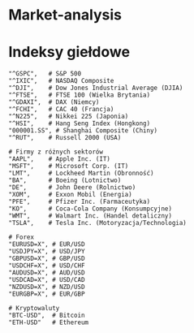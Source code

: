 # Market-analysis

# Indeksy giełdowe
    "^GSPC",   # S&P 500
    "^IXIC",   # NASDAQ Composite
    "^DJI",    # Dow Jones Industrial Average (DJIA)
    "^FTSE",   # FTSE 100 (Wielka Brytania)
    "^GDAXI",  # DAX (Niemcy)
    "^FCHI",   # CAC 40 (Francja)
    "^N225",   # Nikkei 225 (Japonia)
    "^HSI",    # Hang Seng Index (Hongkong)
    "000001.SS", # Shanghai Composite (Chiny)
    "^RUT",    # Russell 2000 (USA)

    # Firmy z różnych sektorów
    "AAPL",    # Apple Inc. (IT)
    "MSFT",    # Microsoft Corp. (IT)
    "LMT",     # Lockheed Martin (Obronność)
    "BA",      # Boeing (Lotnictwo)
    "DE",      # John Deere (Rolnictwo)
    "XOM",     # Exxon Mobil (Energia)
    "PFE",     # Pfizer Inc. (Farmaceutyka)
    "KO",      # Coca-Cola Company (Konsumpcyjne)
    "WMT",     # Walmart Inc. (Handel detaliczny)
    "TSLA",    # Tesla Inc. (Motoryzacja/Technologia)

    # Forex
    "EURUSD=X", # EUR/USD
    "USDJPY=X", # USD/JPY
    "GBPUSD=X", # GBP/USD
    "USDCHF=X", # USD/CHF
    "AUDUSD=X", # AUD/USD
    "USDCAD=X", # USD/CAD
    "NZDUSD=X", # NZD/USD
    "EURGBP=X", # EUR/GBP

    # Kryptowaluty
    "BTC-USD",  # Bitcoin
    "ETH-USD"   # Ethereum
